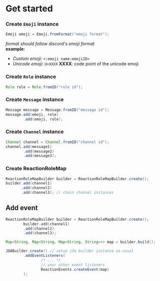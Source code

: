 # Get started

### Create `Emoji` instance

```java
Emoji emoji = Emoji.fromFormat("emoji format");
```
_format should follow discord's emoji format_  
**example:**
- _Custom emoji_: `<:emoji name:emojiID>`
- _Unicode emoji_: `U+XXXX` **XXXX**: code point of the unicode emoji
### Create `Role` instance
```java
Role role = Role.fromID("role id");
```

### Create `Message` instance
```java
Message message = Message.fromID("message id");
message.add(emoji, role)
        .add(emoji, role);
```

### Create `Channel` instance

```java
Channel channel = Channel.fromID("channel id");
channel.add(message1)
        .add(message2)
        .add(message3);
```

### Create ReactionRoleMap

```java
ReactionRoleMapBuilder builder = ReactionRoleMapBuilder.create();
builder.add(channel1)
       .add(channel2)
       .add(channel3); // chain channel instances
```

## Add event
```java
ReactionRoleMapBuilder builder = ReactionRoleMapBuilder.create();
        builder.add(channel1)
        .add(channel2)
        .add(channel3);

Map<String, Map<String, Map<String, String>>> map = builder.build();

JDABuilder.create() // setup jda builder instance as usual
        .addEventListeners(
                /* ... */
                // your other event listeners
                ReactionEvents.createEvent(map)
        );
```
